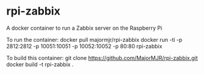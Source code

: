 # rpi-zabbix
A docker container to run a Zabbix server on the Raspberry Pi

To run the container:
docker pull majormjr/rpi-zabbix
docker run -ti -p 2812:2812 -p 10051:10051 -p 10052:10052 -p 80:80 rpi-zabbix 

To build this container:
git clone https://github.com/MajorMJR/rpi-zabbix.git
docker build -t rpi-zabbix .
